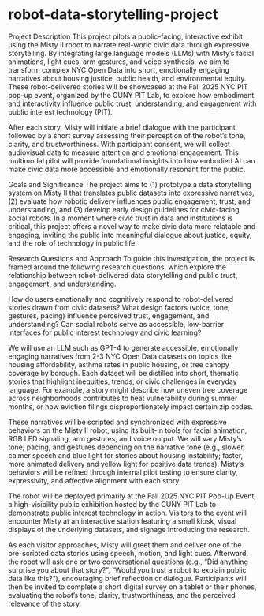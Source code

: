 # robot-data-storytelling-project

Project Description
This project pilots a public-facing, interactive exhibit using the Misty II robot to narrate real-world civic data through expressive storytelling. By integrating large language models (LLMs) with Misty’s facial animations, light cues, arm gestures, and voice synthesis, we aim to transform complex NYC Open Data into short, emotionally engaging narratives about housing justice, public health, and environmental equity. These robot-delivered stories will be showcased at the Fall 2025 NYC PIT pop-up event, organized by the CUNY PIT Lab, to explore how embodiment and interactivity influence public trust, understanding, and engagement with public interest technology (PIT).

After each story, Misty will initiate a brief dialogue with the participant, followed by a short survey assessing their perception of the robot’s tone, clarity, and trustworthiness. With participant consent, we will collect audiovisual data to measure attention and emotional engagement. This multimodal pilot will provide foundational insights into how embodied AI can make civic data more accessible and emotionally resonant for the public.

Goals and Significance
The project aims to (1) prototype a data storytelling system on Misty II that translates public datasets into expressive narratives, (2) evaluate how robotic delivery influences public engagement, trust, and understanding, and (3) develop early design guidelines for civic-facing social robots. In a moment where civic trust in data and institutions is critical, this project offers a novel way to make civic data more relatable and engaging, inviting the public into meaningful dialogue about justice, equity, and the role of technology in public life.

Research Questions and Approach
To guide this investigation, the project is framed around the following research questions, which explore the relationship between robot-delivered data storytelling and public trust, engagement, and understanding.

How do users emotionally and cognitively respond to robot-delivered stories drawn from civic datasets?
What design factors (voice, tone, gestures, pacing) influence perceived trust, engagement, and understanding?
Can social robots serve as accessible, low-barrier interfaces for public interest technology and civic learning?

We will use an LLM such as GPT-4 to generate accessible, emotionally engaging narratives from 2-3 NYC Open Data datasets on topics like housing affordability, asthma rates in public housing, or tree canopy coverage by borough. Each dataset will be distilled into short, thematic stories that highlight inequities, trends, or civic challenges in everyday language. For example, a story might describe how uneven tree coverage across neighborhoods contributes to heat vulnerability during summer months, or how eviction filings disproportionately impact certain zip codes.

These narratives will be scripted and synchronized with expressive behaviors on the Misty II robot, using its built-in tools for facial animation, RGB LED signaling, arm gestures, and voice output. We will vary Misty’s tone, pacing, and gestures depending on the narrative tone (e.g., slower, calmer speech and blue light for stories about housing instability; faster, more animated delivery and yellow light for positive data trends). Misty’s behaviors will be refined through internal pilot testing to ensure clarity, expressivity, and affective alignment with each story.

The robot will be deployed primarily at the Fall 2025 NYC PIT Pop-Up Event, a high-visibility public exhibition hosted by the CUNY PIT Lab to demonstrate public interest technology in action. Visitors to the event will encounter Misty at an interactive station featuring a small kiosk, visual displays of the underlying datasets, and signage introducing the research.

As each visitor approaches, Misty will greet them and deliver one of the pre-scripted data stories using speech, motion, and light cues. Afterward, the robot will ask one or two conversational questions (e.g., “Did anything surprise you about that story?”, “Would you trust a robot to explain public data like this?”), encouraging brief reflection or dialogue. Participants will then be invited to complete a short digital survey on a tablet or their phones, evaluating the robot’s tone, clarity, trustworthiness, and the perceived relevance of the story.
